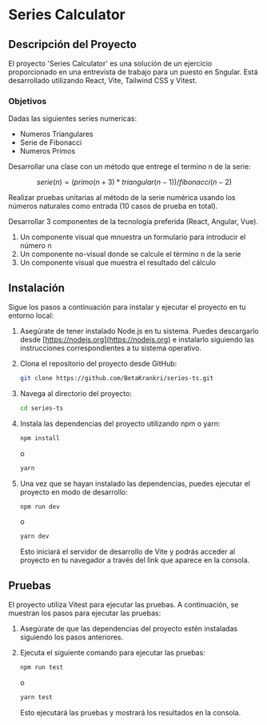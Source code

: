 # Series Calculator

## Descripción del Proyecto

El proyecto 'Series Calculator' es una solución de un ejercicio proporcionado en una entrevista de trabajo para un puesto en Sngular. Está desarrollado utilizando React, Vite, Tailwind CSS y Vitest.

### Objetivos

Dadas las siguientes series numericas:

- Numeros Triangulares
- Serie de Fibonacci
- Numeros Primos

Desarrollar una clase con un método que entrege el termino n de la serie:

```math
 serie(n) = (primo(n+3) * triangular(n-1)) / fibonacci(n-2)
```

Realizar pruebas unitarias al método de la serie numérica usando los números naturales como entrada (10 casos de prueba en total).

Desarrollar 3 componentes de la tecnología preferida (React, Angular, Vue).

1. Un componente visual que mnuestra un formulario para introducir el número n
2. Un componente no-visual donde se calcule el tèrmino n de la serie
3. Un componente visual que muestra el resultado del cálculo

## Instalación

Sigue los pasos a continuación para instalar y ejecutar el proyecto en tu entorno local:

1. Asegúrate de tener instalado Node.js en tu sistema. Puedes descargarlo desde [https://nodejs.org](https://nodejs.org) e instalarlo siguiendo las instrucciones correspondientes a tu sistema operativo.

2. Clona el repositorio del proyecto desde GitHub:

   ```bash
   git clone https://github.com/BetaKrankri/series-ts.git
   ```

3. Navega al directorio del proyecto:

   ```bash
   cd series-ts
   ```

4. Instala las dependencias del proyecto utilizando npm o yarn:

   ```bash
   npm install
   ```

   o

   ```bash
   yarn
   ```

5. Una vez que se hayan instalado las dependencias, puedes ejecutar el proyecto en modo de desarrollo:

   ```bash
   npm run dev
   ```

   o

   ```bash
   yarn dev
   ```

   Esto iniciará el servidor de desarrollo de Vite y podrás acceder al proyecto en tu navegador a través del link que aparece en la consola.

## Pruebas

El proyecto utiliza Vitest para ejecutar las pruebas. A continuación, se muestran los pasos para ejecutar las pruebas:

1. Asegúrate de que las dependencias del proyecto estén instaladas siguiendo los pasos anteriores.

2. Ejecuta el siguiente comando para ejecutar las pruebas:

   ```bash
   npm run test
   ```

   o

   ```bash
   yarn test
   ```

   Esto ejecutará las pruebas y mostrará los resultados en la consola.
